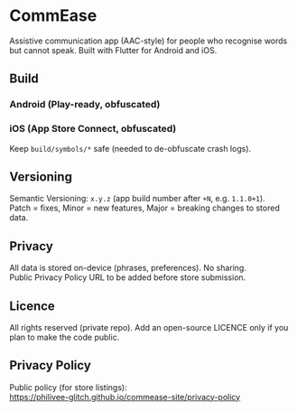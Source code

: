 ﻿# CommEase

Assistive communication app (AAC-style) for people who recognise words but cannot speak. Built with Flutter for Android and iOS.

## Build

### Android (Play-ready, obfuscated)


### iOS (App Store Connect, obfuscated)


Keep `build/symbols/*` safe (needed to de-obfuscate crash logs).

## Versioning
Semantic Versioning: `x.y.z` (app build number after `+N`, e.g. `1.1.0+1`).  
Patch = fixes, Minor = new features, Major = breaking changes to stored data.

## Privacy
All data is stored on-device (phrases, preferences). No sharing.  
Public Privacy Policy URL to be added before store submission.

## Licence
All rights reserved (private repo). Add an open-source LICENCE only if you plan to make the code public.
## Privacy Policy

Public policy (for store listings):  
https://philivee-glitch.github.io/commease-site/privacy-policy
